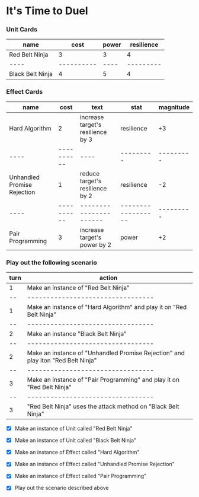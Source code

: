 # It's Time to Duel

### Unit Cards

| name             | cost       | power | resilience |
| ---------------- | ---------- | ----- | ---------- |
| Red Belt Ninja   | 3          | 3     | 4          |
| ----             | ---------- | ----  | ---------  |
| Black Belt Ninja | 4          | 5     | 4          |

### Effect Cards

| name                        | cost       | text                              | stat               | magnitude |
| --------------------------- | ---------- | --------------------------------- | ------------------ | --------- |
| Hard Algorithm              | 2          | increase target's resilience by 3 | resilience         | +3        |
| ----                        | ---------- | ----                              | ---------          | --------- |
| Unhandled Promise Rejection | 1          | reduce target's resilience by 2   | resilience         | -2        |
| ----                        | ---------- | ----------------------            | ------------------ | --------- |
| Pair Programming            | 3          | increase target's power by 2      | power              | +2        |

### Play out the following scenario

| turn | action                                                                           |
| ---- | -------------------------------------------------------------------------------- |
| 1    | Make an instance of "Red Belt Ninja"                                             |
| --   | ---------------------------------                                                |
| 1    | Make an instance of "Hard Algorithm" and play it on "Red Belt Ninja"             |
| --   | ---------------------------------                                                |
| 2    | Make an instance "Black Belt Ninja"                                              |
| --   | ---------------------------------                                                |
| 2    | Make an instance of "Unhandled Promise Rejection" and play iton "Red Belt Ninja" |
| --   | ---------------------------------                                                |
| 3    | Make an instance of "Pair Programming" and play it on "Red Belt Ninja"           |
| --   | ---------------------------------                                                |
| 3    | "Red Belt Ninja" uses the attack method on "Black Belt Ninja"                    |

 -[x] Make an instance of Unit called "Red Belt Ninja"

 -[x] Make an instance of Unit called "Black Belt Ninja"

 -[x] Make an instance of Effect called "Hard Algorithm"

 -[x] Make an instance of Effect called "Unhandled Promise Rejection"

 -[x] Make an instance of Effect called "Pair Programming"

 -[x] Play out the scenario described above
